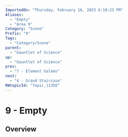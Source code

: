 ```yaml
---
ImportedOn: "Thursday, February 16, 2023 6:10:23 PM"
Aliases:
  - "Empty"
  - "Area 9"
Category: "Scene"
Prefix: "9"
Tags:
  - "Category/Scene"
parent:
  - "Gauntlet of Science"
up:
  - "Gauntlet of Science"
prev:
  - "7 - Element Golems"
next:
  - "4 - Grand Staircase"
RWtopicId: "Topic_11350"
---
```

# 9 - Empty
## Overview
